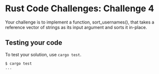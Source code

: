 # Rust Code Challenges: Challenge 4

Your challenge is to implement a function, sort_usernames(), that takes a reference vector of strings as its input argument and sorts it in-place.

## Testing your code

To test your solution, use `cargo test`.

```console
$ cargo test
...
```
